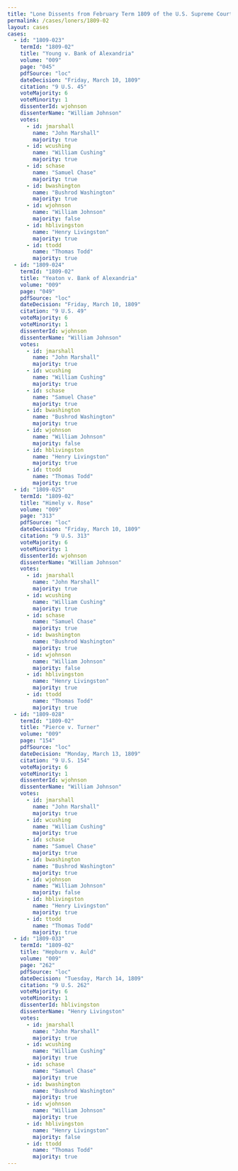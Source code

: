 ```yaml
---
title: "Lone Dissents from February Term 1809 of the U.S. Supreme Court"
permalink: /cases/loners/1809-02
layout: cases
cases:
  - id: "1809-023"
    termId: "1809-02"
    title: "Young v. Bank of Alexandria"
    volume: "009"
    page: "045"
    pdfSource: "loc"
    dateDecision: "Friday, March 10, 1809"
    citation: "9 U.S. 45"
    voteMajority: 6
    voteMinority: 1
    dissenterId: wjohnson
    dissenterName: "William Johnson"
    votes:
      - id: jmarshall
        name: "John Marshall"
        majority: true
      - id: wcushing
        name: "William Cushing"
        majority: true
      - id: schase
        name: "Samuel Chase"
        majority: true
      - id: bwashington
        name: "Bushrod Washington"
        majority: true
      - id: wjohnson
        name: "William Johnson"
        majority: false
      - id: hblivingston
        name: "Henry Livingston"
        majority: true
      - id: ttodd
        name: "Thomas Todd"
        majority: true
  - id: "1809-024"
    termId: "1809-02"
    title: "Yeaton v. Bank of Alexandria"
    volume: "009"
    page: "049"
    pdfSource: "loc"
    dateDecision: "Friday, March 10, 1809"
    citation: "9 U.S. 49"
    voteMajority: 6
    voteMinority: 1
    dissenterId: wjohnson
    dissenterName: "William Johnson"
    votes:
      - id: jmarshall
        name: "John Marshall"
        majority: true
      - id: wcushing
        name: "William Cushing"
        majority: true
      - id: schase
        name: "Samuel Chase"
        majority: true
      - id: bwashington
        name: "Bushrod Washington"
        majority: true
      - id: wjohnson
        name: "William Johnson"
        majority: false
      - id: hblivingston
        name: "Henry Livingston"
        majority: true
      - id: ttodd
        name: "Thomas Todd"
        majority: true
  - id: "1809-025"
    termId: "1809-02"
    title: "Himely v. Rose"
    volume: "009"
    page: "313"
    pdfSource: "loc"
    dateDecision: "Friday, March 10, 1809"
    citation: "9 U.S. 313"
    voteMajority: 6
    voteMinority: 1
    dissenterId: wjohnson
    dissenterName: "William Johnson"
    votes:
      - id: jmarshall
        name: "John Marshall"
        majority: true
      - id: wcushing
        name: "William Cushing"
        majority: true
      - id: schase
        name: "Samuel Chase"
        majority: true
      - id: bwashington
        name: "Bushrod Washington"
        majority: true
      - id: wjohnson
        name: "William Johnson"
        majority: false
      - id: hblivingston
        name: "Henry Livingston"
        majority: true
      - id: ttodd
        name: "Thomas Todd"
        majority: true
  - id: "1809-028"
    termId: "1809-02"
    title: "Pierce v. Turner"
    volume: "009"
    page: "154"
    pdfSource: "loc"
    dateDecision: "Monday, March 13, 1809"
    citation: "9 U.S. 154"
    voteMajority: 6
    voteMinority: 1
    dissenterId: wjohnson
    dissenterName: "William Johnson"
    votes:
      - id: jmarshall
        name: "John Marshall"
        majority: true
      - id: wcushing
        name: "William Cushing"
        majority: true
      - id: schase
        name: "Samuel Chase"
        majority: true
      - id: bwashington
        name: "Bushrod Washington"
        majority: true
      - id: wjohnson
        name: "William Johnson"
        majority: false
      - id: hblivingston
        name: "Henry Livingston"
        majority: true
      - id: ttodd
        name: "Thomas Todd"
        majority: true
  - id: "1809-033"
    termId: "1809-02"
    title: "Hepburn v. Auld"
    volume: "009"
    page: "262"
    pdfSource: "loc"
    dateDecision: "Tuesday, March 14, 1809"
    citation: "9 U.S. 262"
    voteMajority: 6
    voteMinority: 1
    dissenterId: hblivingston
    dissenterName: "Henry Livingston"
    votes:
      - id: jmarshall
        name: "John Marshall"
        majority: true
      - id: wcushing
        name: "William Cushing"
        majority: true
      - id: schase
        name: "Samuel Chase"
        majority: true
      - id: bwashington
        name: "Bushrod Washington"
        majority: true
      - id: wjohnson
        name: "William Johnson"
        majority: true
      - id: hblivingston
        name: "Henry Livingston"
        majority: false
      - id: ttodd
        name: "Thomas Todd"
        majority: true
---
```

